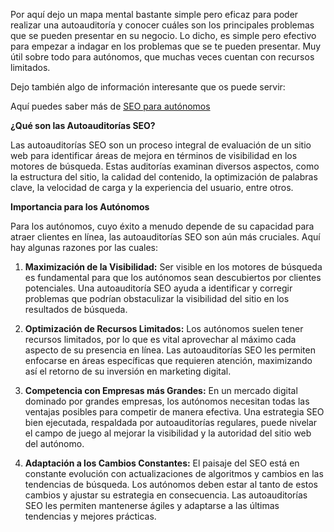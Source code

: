 Por aquí dejo un mapa mental bastante simple pero eficaz para poder realizar una autoauditoría y conocer cuáles son los principales problemas que se pueden presentar en su negocio. Lo dicho, es simple pero efectivo para empezar a indagar en los problemas que se te pueden presentar. Muy útil sobre todo para autónomos, que muchas veces cuentan con recursos limitados.

Dejo también algo de información interesante que os puede servir:

Aquí puedes saber más de [SEO para autónomos](https://redactores-online.com/seo-para-autonomos/)

**¿Qué son las Autoauditorías SEO?**

Las autoauditorías SEO son un proceso integral de evaluación de un sitio web para identificar áreas de mejora en términos de visibilidad en los motores de búsqueda. Estas auditorías examinan diversos aspectos, como la estructura del sitio, la calidad del contenido, la optimización de palabras clave, la velocidad de carga y la experiencia del usuario, entre otros.

**Importancia para los Autónomos**

Para los autónomos, cuyo éxito a menudo depende de su capacidad para atraer clientes en línea, las autoauditorías SEO son aún más cruciales. Aquí hay algunas razones por las cuales:

1. **Maximización de la Visibilidad:** Ser visible en los motores de búsqueda es fundamental para que los autónomos sean descubiertos por clientes potenciales. Una autoauditoría SEO ayuda a identificar y corregir problemas que podrían obstaculizar la visibilidad del sitio en los resultados de búsqueda.

2. **Optimización de Recursos Limitados:** Los autónomos suelen tener recursos limitados, por lo que es vital aprovechar al máximo cada aspecto de su presencia en línea. Las autoauditorías SEO les permiten enfocarse en áreas específicas que requieren atención, maximizando así el retorno de su inversión en marketing digital.

3. **Competencia con Empresas más Grandes:** En un mercado digital dominado por grandes empresas, los autónomos necesitan todas las ventajas posibles para competir de manera efectiva. Una estrategia SEO bien ejecutada, respaldada por autoauditorías regulares, puede nivelar el campo de juego al mejorar la visibilidad y la autoridad del sitio web del autónomo.

4. **Adaptación a los Cambios Constantes:** El paisaje del SEO está en constante evolución con actualizaciones de algoritmos y cambios en las tendencias de búsqueda. Los autónomos deben estar al tanto de estos cambios y ajustar su estrategia en consecuencia. Las autoauditorías SEO les permiten mantenerse ágiles y adaptarse a las últimas tendencias y mejores prácticas.
